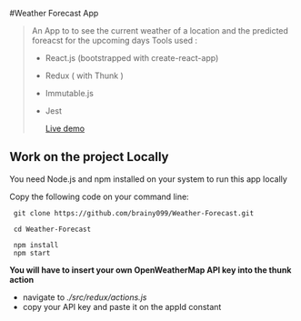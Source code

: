 #Weather Forecast App

> An App to to see the current weather of a location and the predicted foreacst for the upcoming days
> Tools used :
>
> - React.js (bootstrapped with create-react-app)
> - Redux ( with Thunk )
> - Immutable.js
> - Jest
>
>   [Live demo](https://weather-forecast-099.netlify.com/)

## Work on the project Locally

You need Node.js and npm installed on your system to run this app locally

Copy the following code on your command line:

```
 git clone https://github.com/brainy099/Weather-Forecast.git

 cd Weather-Forecast

 npm install
 npm start
```

**You will have to insert your own OpenWeatherMap API key into the thunk action**

- navigate to _./src/redux/actions.js_
- copy your API key and paste it on the appId constant
